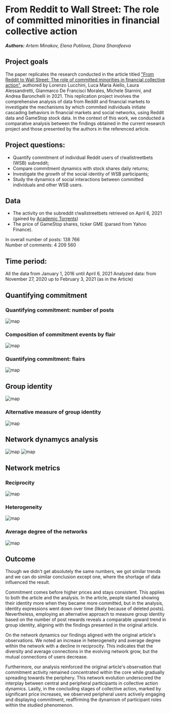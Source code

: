 # From Reddit to Wall Street: The role of committed minorities in financial collective action
***Authors:*** *Artem Minakov, Elena Putilova, Diana Sharafeeva*

## Project goals 
The paper replicates the research conducted in the article titled ["From Reddit to Wall Street: The role of committed minorities in financial collective action"](https://arxiv.org/pdf/2107.07361.pdf), authored by Lorenzo Lucchini, Luca Maria Aiello, Laura Alessandretti, Gianmarco De Francisci Morales, Michele Starnini, and Andrea Baronchelli in 2021. 
    This replication project involves the comprehensive analysis of data from Reddit and financial markets to investigate the mechanisms by which commited individuals initiate cascading behaviors in financial markets and social networks, using Reddit data and GameStop stock data. In the context of this work, we conducted a comparative analysis between the findings obtained in the current research project and those presented by the authors in the referenced article.  

## Project questions:
- Quantify commitment of individual Reddit users of  r/wallstreetbets (WSB) subreddit;
- Compare commitment dynamics with stock shares daily returns;
- Investigate the growth of the social identity of WSB participants;
- Study the dynamics of social interactions between committed individuals and other WSB users.

## Data
- The activity on the subreddit r/wallstreetbets retrieved on April 6, 2021 (gained by [Academic Torrents](https://academictorrents.com/details/c398a571976c78d346c325bd75c47b82edf6124e))
- The price of GameStop shares, ticker GME (parsed from Yahoo Finance).

In overall number of posts: 138 766  
Number of comments: 4 209 560 

## Time period: 
All the data from January 1, 2016 until April 6, 2021
Analyzed data: from November 27, 2020 up to February 3, 2021 (as in the Article) 

## Quantifying commitment
### Quantifying commitment: number of posts
![map](https://github.com/elenaputilova/network_science/blob/main/project/images/number%20of%20posts.png) 

### Composition of commitment events by flair
![map](https://github.com/elenaputilova/network_science/blob/main/project/images/events%20by%20flair.png)

### Quantifying commitment: flairs
![map](https://github.com/elenaputilova/network_science/blob/main/project/images/flairs.png)  

## Group identity
![map](https://github.com/elenaputilova/network_science/blob/main/project/images/group%20identity.png)

### Alternative measure of group identity
![map](https://github.com/elenaputilova/network_science/blob/main/project/images/group%20identity2.png)

## Network dynamycs analysis 
![map](https://github.com/elenaputilova/network_science/blob/main/project/images/Jan%208-12.png)
![map](https://github.com/elenaputilova/network_science/blob/main/project/images/Evolution.png)

## Network metrics 
### Reciprocity
![map](https://github.com/elenaputilova/network_science/blob/main/project/images/Reciprocity.png)

### Heterogeneity
![map](https://github.com/elenaputilova/network_science/blob/main/project/images/Heterogeneity.png)

### Average degree of the networks
![map](https://github.com/elenaputilova/network_science/blob/main/project/images/Average%20degree%20of%20the%20networks.png)

## Outcome
Though we didn't get absolutely the same numbers, we got similar trends and we can do similar conclusion except one, where the shortage of data influenced the result.  

Commitment comes before higher prices and stays consistent. This applies to both the article and the analysis.
In the article, people started showing their identity more when they became more committed, but in the analysis, identity expressions went down over time (likely because of deleted posts). Nevertheless, employing an alternative approach to measure group identity based on the number of post rewards reveals a comparable upward trend in group identity, aligning with the findings presented in the original article.   

On the network dynamics our findings aligned with the original article's observations. We noted an increase in heterogeneity and average degree within the network with a decline in reciprocity. This indicates that  the diversity and average connections in the evolving  network grow, but the mutual connections of users decrease.   

Furthermore, our analysis reinforced the original article's observation that commitment activity remained concentrated within the core while gradually spreading towards the periphery. This network evolution underscored the interplay between central and peripheral participants in collective action dynamics. Lastly, in the concluding stages of collective action, marked by significant price increases, we observed peripheral users actively engaging and displaying commitment, reaffirming the dynamism of participant roles within the studied phenomenon.  



